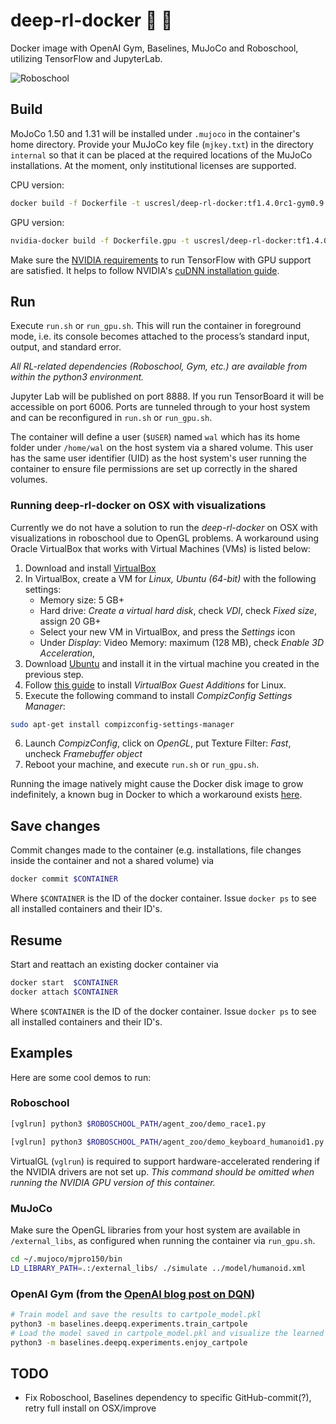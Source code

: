 # deep-rl-docker :whale: :robot:
Docker image with OpenAI Gym, Baselines, MuJoCo and Roboschool, utilizing TensorFlow and JupyterLab.

![Roboschool](https://github.com/eric-heiden/deep-rl-docker/blob/doc/roboschool.png?raw=true)

## Build
MoJoCo 1.50 and 1.31 will be installed under `.mujoco` in the container's home directory. Provide your MuJoCo key file (`mjkey.txt`) in the directory `internal` so that it can be placed at the required locations of the MuJoCo installations. At the moment, only institutional licenses are supported.

CPU version:
```bash
docker build -f Dockerfile -t uscresl/deep-rl-docker:tf1.4.0rc1-gym0.9.4-py3 .
```

GPU version:
```bash
nvidia-docker build -f Dockerfile.gpu -t uscresl/deep-rl-docker:tf1.4.0rc1-gym0.9.4-gpu-py3 .
```

Make sure the [NVIDIA requirements](https://www.tensorflow.org/install/install_linux#NVIDIARequirements) to run TensorFlow with GPU support are satisfied. It helps to follow NVIDIA's [cuDNN installation guide](http://docs.nvidia.com/deeplearning/sdk/cudnn-install/index.html).

## Run
Execute `run.sh` or `run_gpu.sh`. This will run the container in foreground mode, i.e. its console becomes attached to the process’s standard input, output, and standard error.

*All RL-related dependencies (Roboschool, Gym, etc.) are available from within the python3 environment.*

Jupyter Lab will be published on port 8888. If you run TensorBoard it will be accessible on port 6006. Ports are tunneled through to your host system and can be reconfigured in `run.sh` or `run_gpu.sh`.

The container will define a user (`$USER`) named `wal` which has its home folder under `/home/wal` on the host system via a shared volume. This user has the same user identifier (UID) as the host system's user running the container to ensure file permissions are set up correctly in the shared volumes.

### Running deep-rl-docker on OSX with visualizations
Currently we do not have a solution to run the *deep-rl-docker* on OSX with visualizations in roboschool due to OpenGL problems. A workaround using Oracle VirtualBox that works with Virtual Machines (VMs) is listed below:

1. Download and install [VirtualBox](https://www.virtualbox.org/wiki/Downloads)
2. In VirtualBox, create a VM for *Linux, Ubuntu (64-bit)* with the following settings:
	- Memory size: 5 GB+ 
	- Hard drive: *Create a virtual hard disk*, check *VDI*, check *Fixed size*, assign 20 GB+
	- Select your new VM in VirtualBox, and press the *Settings* icon
	- Under *Display*: Video Memory: maximum (128 MB), check *Enable 3D Acceleration*, 
3. Download [Ubuntu](https://www.ubuntu.com/download/desktop) and install it in the virtual machine you created in the previous step.
4. Follow [this guide](https://www.linuxbabe.com/virtualbox/speed-up-ubuntu-virtualbox) to install *VirtualBox Guest Additions* for Linux.
5. Execute the following command to install *CompizConfig Settings Manager*:
```bash
sudo apt-get install compizconfig-settings-manager
```
6. Launch *CompizConfig*, click on *OpenGL*, put Texture Filter: *Fast*, uncheck *Framebuffer object*
7. Reboot your machine, and execute ```run.sh``` or ```run_gpu.sh```.

Running the image natively might cause the Docker disk image to grow indefinitely, a known bug in Docker to which a workaround exists [here](https://github.com/docker/for-mac/issues/371#issuecomment-315385246).

## Save changes
Commit changes made to the container (e.g. installations, file changes inside the container and not a shared volume) via
```bash
docker commit $CONTAINER
```
Where `$CONTAINER` is the ID of the docker container. Issue `docker ps` to see all installed containers and their ID's.

## Resume
Start and reattach an existing docker container via
```bash
docker start  $CONTAINER
docker attach $CONTAINER
```
Where `$CONTAINER` is the ID of the docker container. Issue `docker ps` to see all installed containers and their ID's.

## Examples
Here are some cool demos to run:

### Roboschool
```bash
[vglrun] python3 $ROBOSCHOOL_PATH/agent_zoo/demo_race1.py
```
```bash
[vglrun] python3 $ROBOSCHOOL_PATH/agent_zoo/demo_keyboard_humanoid1.py
```
VirtualGL (`vglrun`) is required to support hardware-accelerated rendering if the NVIDIA drivers are not set up.
*This command should be omitted when running the NVIDIA GPU version of this container.*

### MuJoCo
Make sure the OpenGL libraries from your host system are available in `/external_libs`, as configured when running the container via `run_gpu.sh`.
```bash
cd ~/.mujoco/mjpro150/bin
LD_LIBRARY_PATH=.:/external_libs/ ./simulate ../model/humanoid.xml
```

### OpenAI Gym (from the [OpenAI blog post on DQN](https://blog.openai.com/openai-baselines-dqn/))
```bash
# Train model and save the results to cartpole_model.pkl
python3 -m baselines.deepq.experiments.train_cartpole
# Load the model saved in cartpole_model.pkl and visualize the learned policy
python3 -m baselines.deepq.experiments.enjoy_cartpole
```

## TODO
* Fix Roboschool, Baselines dependency to specific GitHub-commit(?), retry full install on OSX/improve
